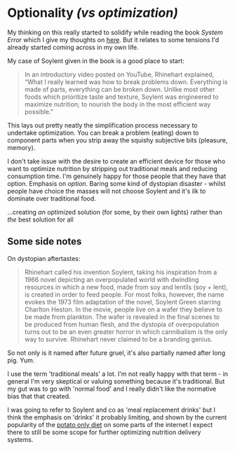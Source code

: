 # Optionality *(vs optimization)*

My thinking on this really started to solidify while reading the book *System Error* which I give my thoughts on [here](system-error.md). But it relates to some tensions I'd already started coming across in my own life.

My case of Soylent given in the book is a good place to start:

> In an introductory video posted on YouTube, Rhinehart explained, “What I really learned was how to break problems down. Everything is made of parts, everything can be broken down. Unlike most other foods which prioritize taste and texture, Soylent was engineered to maximize nutrition; to nourish the body in the most efficient way possible.”

This lays out pretty neatly the simplification process necessary to undertake optimization. You can break a problem (eating) down to component parts when you strip away the squishy subjective bits (pleasure, memory).

I don't take issue with the desire to create an efficient device for those who want to optimize nutrition by stripping out traditional meals and reducing consumption time. I'm genuinely happy for those people that they have that option. Emphasis on *option*. Baring some kind of dystopian disaster - whilst people have choice the masses will not choose Soylent and it's ilk to dominate over traditional food.

...creating *an* optimized solution (for some, by their own lights) rather than *the* best solution for all

## Some side notes

On dystopian aftertastes:

> Rhinehart called his invention Soylent, taking his inspiration from a 1966 novel depicting an overpopulated world with dwindling resources in which a new food, made from soy and lentils (soy + lent), is created in order to feed people. For most folks, however, the name evokes the 1973 film adaptation of the novel, Soylent Green starring Charlton Heston. In the movie, people live on a wafer they believe to be made from plankton. The wafer is revealed in the final scenes to be produced from human flesh, and the dystopia of overpopulation turns out to be an even greater horror in which cannibalism is the only way to survive. Rhinehart never claimed to be a branding genius.

So not only is it named after future gruel, it's also partially named after long pig. Yum.

I use the term 'traditional meals' a lot. I'm not really happy with that term - in general I'm very skeptical or valuing something because it's traditional. But my gut was to go with 'normal food' and I really didn't like the normative bias that that created.

I was going to refer to Soylent and co as 'meal replacement drinks' but I think the emphasis on 'drinks' it probably limiting, and shown by the current popularity of the [potato only diet](https://slimemoldtimemold.com/2022/04/29/potato-diet-community-trial-sign-up-now-lol/) on some parts of the internet I expect there to still be some scope for further optimizing nutrition delivery systems.